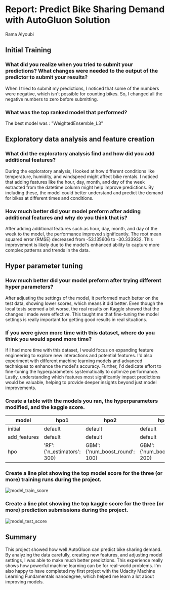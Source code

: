 # Report: Predict Bike Sharing Demand with AutoGluon Solution
Rama Alyoubi

## Initial Training
### What did you realize when you tried to submit your predictions? What changes were needed to the output of the predictor to submit your results?
When I tried to submit my predictions, I noticed that some of the numbers were negative, which isn't possible for counting bikes. So, I changed all the negative numbers to zero before submitting.

### What was the top ranked model that performed?
The best model was : "WeightedEnsemble_L3"

## Exploratory data analysis and feature creation
### What did the exploratory analysis find and how did you add additional features?
During the exploratory analysis, I looked at how different conditions like temperature, humidity, and windspeed might affect bike rentals. I noticed that adding features like the hour, day, month, and day of the week extracted from the datetime column might help improve predictions. By including these, the model could better understand and predict the demand for bikes at different times and conditions.

### How much better did your model preform after adding additional features and why do you think that is?
After adding additional features such as hour, day, month, and day of the week to the model, the performance improved significantly. The root mean squared error (RMSE) decreased from -53.135606 to -30.333932. This improvement is likely due to the model's enhanced ability to capture more complex patterns and trends in the data.

## Hyper parameter tuning
### How much better did your model preform after trying different hyper parameters?
After adjusting the settings of the model, it performed much better on the test data, showing lower scores, which means it did better. Even though the local tests seemed a bit worse, the real results on Kaggle showed that the changes I made were effective. This taught me that fine-tuning the model settings is really important for getting good results in real situations.

### If you were given more time with this dataset, where do you think you would spend more time?
If I had more time with this dataset, I would focus on expanding feature engineering to explore new interactions and potential features. I'd also experiment with different machine learning models and advanced techniques to enhance the model's accuracy. Further, I'd dedicate effort to fine-tuning the hyperparameters systematically to optimize performance. Lastly, understanding which features most significantly impact predictions would be valuable, helping to provide deeper insights beyond just model improvements.

### Create a table with the models you ran, the hyperparameters modified, and the kaggle score.
|model|hpo1|hpo2|hpo3|score|
|--|--|--|--|--|
|initial|default|default|default|1.80541|
|add_features|default|default|default|0.62215|
|hpo|'RF': {'n_estimators': 300}|GBM': {'num_boost_round': 100}|GBM': {'num_boost_round': 200}|0.47943|

### Create a line plot showing the top model score for the three (or more) training runs during the project.


![model_train_score](https://github.com/Rama-Alyoubi/Predict-Bike-Sharing-Demand-with-AutoGluon/assets/128150728/e4bb964d-c96b-4ac2-8fbd-353db701ffc0)

### Create a line plot showing the top kaggle score for the three (or more) prediction submissions during the project.

![model_test_score](https://github.com/Rama-Alyoubi/Predict-Bike-Sharing-Demand-with-AutoGluon/assets/128150728/9cc0f808-e5a5-4381-9f21-20b5db947bee)

## Summary
This project showed how well AutoGluon can predict bike sharing demand. By analyzing the data carefully, creating new features, and adjusting model settings, I was able to make much better predictions. This experience really shows how powerful machine learning can be for real-world problems. I'm also happy to have completed my first project with the Udacity Machine Learning Fundamentals nanodegree, which helped me learn a lot about improving models.

